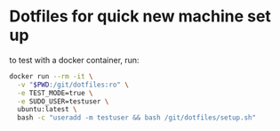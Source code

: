 # Dotfiles for quick new machine set up

to test with a docker container, run:

```bash
docker run --rm -it \
  -v "$PWD:/git/dotfiles:ro" \
  -e TEST_MODE=true \
  -e SUDO_USER=testuser \
  ubuntu:latest \
  bash -c "useradd -m testuser && bash /git/dotfiles/setup.sh"
```
